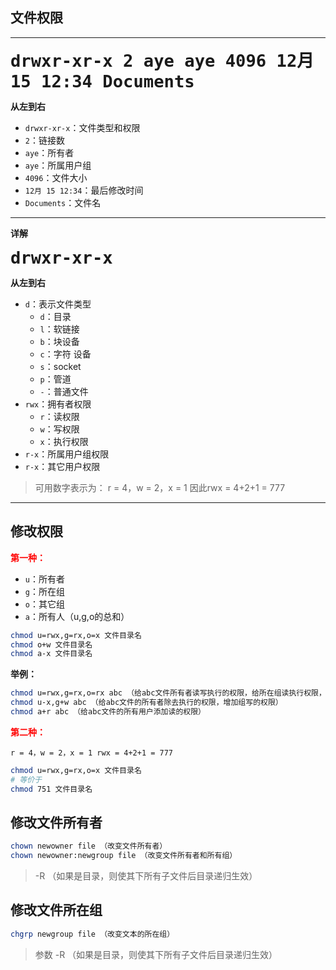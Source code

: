 ## 文件权限
---
<font size=6>**`drwxr-xr-x 2 aye aye 4096 12月 15 12:34 Documents`**</font>

**从左到右**
- `drwxr-xr-x`：文件类型和权限
- `2`：链接数
- `aye`：所有者
- `aye`：所属用户组
- `4096`：文件大小
- `12月 15 12:34`：最后修改时间
- `Documents`：文件名
---
**详解**

<font size=6>**`drwxr-xr-x`**</font>

**从左到右**
* `d`：表示文件类型
    - `d`：目录
    - `l`：软链接
    - `b`：块设备
    - `c`：字符 设备
    - `s`：socket
    - `p`：管道
    - `-`：普通文件
* `rwx`：拥有者权限
    - `r`：读权限
    - `w`：写权限
    - `x`：执行权限
* `r-x`：所属用户组权限
* `r-x`：其它用户权限

> 可用数字表示为：
r = 4，w = 2，x = 1 因此rwx = 4+2+1 = 777

---
## 修改权限
<font color=red>**第一种：**</font>
- `u`：所有者
- `g`：所在组
- `o`：其它组
- `a`：所有人（u,g,o的总和）

```bash
chmod u=rwx,g=rx,o=x 文件目录名
chmod o+w 文件目录名
chmod a-x 文件目录名
```
**举例：**
```bash
chmod u=rwx,g=rx,o=rx abc （给abc文件所有者读写执行的权限，给所在组读执行权限，给其他组读执行权限）
chmod u-x,g+w abc （给abc文件的所有者除去执行的权限，增加组写的权限）
chmod a+r abc （给abc文件的所有用户添加读的权限）
```
<font color=red>**第二种：**</font>

`r = 4，w = 2，x = 1 rwx = 4+2+1 = 777`
```bash
chmod u=rwx,g=rx,o=x 文件目录名
# 等价于 
chmod 751 文件目录名
```
## 修改文件所有者
```bash
chown newowner file （改变文件所有者）
chown newowner:newgroup file （改变文件所有者和所有组）
```
> -R （如果是目录，则使其下所有子文件后目录递归生效）

## 修改文件所在组
```bash
chgrp newgroup file （改变文本的所在组）
```
> 参数 -R （如果是目录，则使其下所有子文件后目录递归生效）